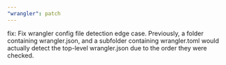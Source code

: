 ```yaml
---
"wrangler": patch
---
```


fix: Fix wrangler config file detection edge case. Previously, a folder containing wrangler.json, and a subfolder containing wrangler.toml would actually detect the top-level wrangler.json due to the order they were checked.
